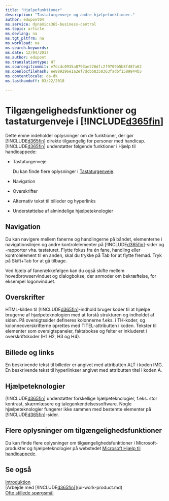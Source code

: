 ```yaml
---
title: "Hjælpefunktioner"
description: "Tastaturgenveje og andre hjælpefunktioner."
author: edupont04
ms.service: dynamics365-business-central
ms.topic: article
ms.devlang: na
ms.tgt_pltfrm: na
ms.workload: na
ms.search.keywords: 
ms.date: 12/04/2017
ms.author: edupont
ms.translationtype: HT
ms.sourcegitcommit: e7dcdc0935a8793ae226dfc2f9709b5b8f487a62
ms.openlocfilehash: ee889296e1a2ef7dcbb8350363fadbf1589844b5
ms.contentlocale: da-dk
ms.lasthandoff: 03/22/2018

---
```

# <a name="accessibility-and-keyboard-shortcuts-in-included365finincludesd365finmdmd"></a>Tilgængelighedsfunktioner og tastaturgenveje i [!INCLUDE[d365fin](includes/d365fin_md.md)]
Dette emne indeholder oplysninger om de funktioner, der gør [!INCLUDE[d365fin](includes/d365fin_md.md)] direkte tilgængelig for personer med handicap. [!INCLUDE[d365fin](includes/d365fin_md.md)] understøtter følgende funktioner i Hjælp til handicappede:  

-   Tastaturgenveje

    Du kan finde flere oplysninger i [Tastaturgenveje](keyboard-shortcuts.md).

-   Navigation  

-   Overskrifter  

-   Alternativ tekst til billeder og hyperlinks  

-   Understøttelse af almindelige hjælpeteknologier  

<!-- moved to separate article
##  <a name="Keyboard"></a> Keyboard Shortcuts in the browser
 [!INCLUDE[d365fin](includes/d365fin_md.md)] supports the keyboard shortcuts that are supported by most web browsers. The keyboard shortcuts described here refer to the U.S. keyboard layout. The layout of the keys on other keyboards may not correspond exactly to the keys on a U.S. keyboard.  

|To do this|Press|  
|----------------|-----------|  
|To move focus to the next or previous control or element on a page, such as buttons, fields, or items in a list.|Tab, Shift+Tab|  
|To enable or access the element or control that is in focus.|Enter|  
|To scroll items up and down in a list.|Up Arrow, Down Arrow|  
|To scroll columns of an item left and right in a list.|Left Arrow, Right Arrow|  
|To open a drop-down list or look up a value for a field.|Alt+Down Arrow|  
|To move focus to the next element outside the list.|Ctrl + Enter|  
|To see the transactions that resulted in a calculated value in a field.|Alt+Right Arrow|  

-->

##  <a name="Navigation"></a> Navigation  
 Du kan navigere mellem fanerne og handlingerne på båndet, elementerne i navigationslinjen og andre kontrolelementer på [!INCLUDE[d365fin](includes/d365fin_md.md)]-sider og -rapporter vha. tastaturet. Flytte fokus fra én fane, handling eller kontrolelement til en anden, skal du trykke på Tab for at flytte fremad. Tryk på Skift+Tab for at gå tilbage.  

 Ved hjælp af fanerækkefølgen kan du også skifte mellem hovedbrowservinduet og dialogbokse, der anmoder om bekræftelse, for eksempel logonvinduet.  

##  <a name="Headings"></a> Overskrifter  
 HTML-kilden til [!INCLUDE[d365fin](includes/d365fin_md.md)]-indhold bruger koder til at hjælpe brugerne af hjælpeteknologien med at forstå strukturen og indholdet af siden. På oversigtssider defineres kolonnerne f.eks. i TH-koder, og kolonneoverskrifterne oprettes med TITEL-attributten i koden. Tekster til elementer som oversigtspaneler, faktabokse og felter er inkluderet i overskriftskoder (H1 H2, H3 og H4).  

##  <a name="Images"></a> Billede og links  
 En beskrivende tekst til billeder er angivet med attributten ALT i koden IMG. En beskrivende tekst til hyperlinkser angivet med attributten titel i koden A.  

##  <a name="AssistiveTech"></a> Hjælpeteknologier  
[!INCLUDE[d365fin](includes/d365fin_md.md)] understøtter forskellige hjælpeteknologier, f.eks. stor kontrast, skærmlæsere og talegenkendelsessoftware. Nogle hjælpeteknologier fungerer ikke sammen med bestemte elementer på [!INCLUDE[d365fin](includes/d365fin_md.md)]-sider.  

## <a name="for-more-accessibility-information"></a>Flere oplysninger om tilgængelighedsfunktioner  
Du kan finde flere oplysninger om tilgængelighedsfunktioner i Microsoft-produkter og hjælpeteknologier på webstedet [Microsoft Hjælp til handicappede](http://go.microsoft.com/fwlink/?LinkId=262160).

## <a name="see-also"></a>Se også
[Introduktion](product-get-started.md)  
[Arbejde med [!INCLUDE[d365fin](includes/d365fin_md.md)]](ui-work-product.md)  
[Ofte stillede spørgsmål](across-faq.md)  

